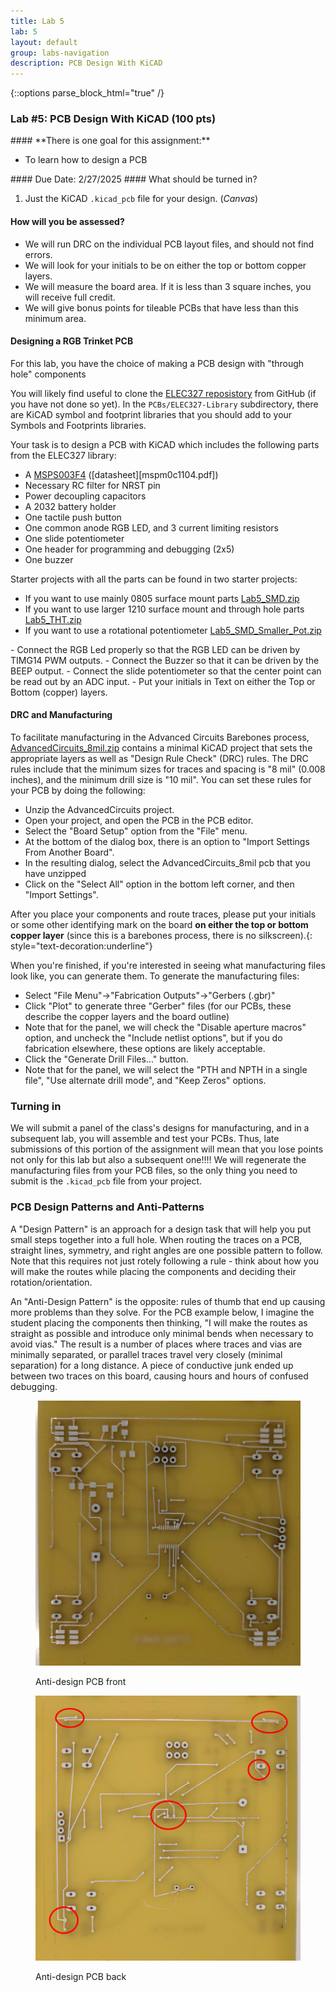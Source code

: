 ```yaml
---
title: Lab 5
lab: 5
layout: default
group: labs-navigation
description: PCB Design With KiCAD
---
```


{::options parse_block_html="true" /}

### Lab #5: PCB Design With KiCAD (100 pts)

<div class="alert alert-info" role="alert">
#### **There is one goal for this assignment:**

  - To learn how to design a PCB
  
</div>

<div class="alert alert-danger" role="alert">
#### Due Date: 2/27/2025
#### What should be turned in?

  1. Just the KiCAD `.kicad_pcb` file for your design. (_Canvas_)
<!--
  2. The manufacturing files - `your-file-name.GBL` (bottom layer), `your-file-name.GML` (board
  outline), `your-file-name.GTL` (top layer) and `your-file-name.TXT` (drill locations). (**TODO**)
  **Don't zip, compress, or otherwise combine these files!** (_Canvas_)
-->

#### How will you be assessed?
  - We will run DRC on the individual PCB layout files, and should not find errors.
  - We will look for your initials to be on either the top or bottom copper layers.
  - We will measure the board area. If it is less than 3 square inches, you will receive full credit.
  - We will give bonus points for tileable PCBs that have less than this minimum area.

</div>

#### Designing a RGB Trinket PCB

For this lab, you have the choice of making a PCB design with "through hole" components

You will likely find useful to clone the [ELEC327 reposistory](https://github.com/ckemere/ELEC327) from
GitHub (if you have not done so yet). In the `PCBs/ELEC327-Library` subdirectory, there are KiCAD symbol and 
footprint libraries that you should add to your Symbols and Footprints libraries.

Your task is to design a PCB with KiCAD which includes the following parts from the ELEC327 library:
   - A [MSPS003F4](https://www.ti.com/lit/ds/symlink/mspm0c1104.pdf) ([datasheet][mspm0c1104.pdf])
   - Necessary RC filter for NRST pin
   - Power decoupling capacitors
   - A 2032 battery holder
   - One tactile push button 
   - One common anode RGB LED, and 3 current limiting resistors
   - One slide potentiometer
   - One header for programming and debugging (2x5)
   - One buzzer

Starter projects with all the parts can be found in two starter projects:
   - If you want to use mainly 0805 surface mount parts [Lab5_SMD.zip](Lab5_SMD.zip)
   - If you want to use larger 1210 surface mount and through hole parts [Lab5_THT.zip](Lab5_THT.zip)
   - If you want to use a rotational potentiometer [Lab5_SMD_Smaller_Pot.zip](Lab5_SMD_Smaller_Pot.zip])

<div class="alert alert-info" role="alert">
   - Connect the RGB Led properly so that the RGB LED can be driven by TIMG14 PWM outputs.
   - Connect the Buzzer so that it can be driven by the BEEP output.
   - Connect the slide potentiometer so that the center point can be read out by an ADC input.
   - Put your initials in Text on either the Top or Bottom  (copper) layers.
</div>

#### DRC and Manufacturing
To facilitate manufacturing in the Advanced Circuits Barebones process, 
[AdvancedCircuits_8mil.zip](AdvancedCircuits_8mil.zip) contains a minimal KiCAD project that
sets the appropriate layers as well as "Design Rule Check" (DRC) rules. The DRC rules include that
the minimum sizes for traces and spacing is "8 mil" (0.008 inches), and the minimum drill size is
"10 mil". You can set these rules for your PCB by doing the following:
  - Unzip the AdvancedCircuits project.
  - Open your project, and open the PCB in the PCB editor.
  - Select the "Board Setup" option from the "File" menu.
  - At the bottom of the dialog box, there is an option to "Import Settings From Another Board".
  - In the resulting dialog, select the AdvancedCircuits_8mil pcb that you have unzipped
  - Click on the "Select All" option in the bottom left corner, and then "Import Settings".

<!--
Eagle comes with a good number of parts, but not all that you need. You can either
create a personal library for parts you make or add them to the ELEC327 library. Once you have
created/opened the library, start with the "symbol". Make sure to adequately labels the various
connections.  For reference, note that Digikey may provide an Eagle part design for the deisgn using an "Ultralibrarian"
script or a SnapEDA file. Feel free to make use of these, but you MUST DOUBLE CHECK the
design!!!! You shouldn't need to do this for this lab.

Next, then create a `.brd` file and route all of the connections. Keep in mind that the
battery package is solid and plastic, so you should not place any parts on top of it. One
solution is to put everything but the battery on one side of the PCB and the battery on the
other. Try to make the final board approximately square/circular, with a diameter of 20-40 mm.
After routing, check to make sure that it passes the electrical rule check (ERC) and design rule
check (DRC), using the DRC rules given in the `PCBS/AdvancedCircuitsBarebones.dru` rule file in the
github repository.

-->

After you place your components and route traces, please put your initials or some other
identifying mark on the board **on either the top or bottom copper layer** (since this is a
barebones process, there is no silkscreen).{: style="text-decoration:underline"}

When you're finished, if you're interested in seeing what manufacturing files look like, you can generate them.
To generate the manufacturing files:
  - Select "File Menu"->"Fabrication Outputs"->"Gerbers (.gbr)"
  - Click "Plot" to generate three "Gerber" files (for our PCBs, these describe the copper layers and the board outline)
  - Note that for the panel, we will check the "Disable aperture macros" option, and uncheck the "Include netlist options",
    but if you do fabrication elsewhere, these options are likely acceptable.
  - Click the "Generate Drill Files..." button.
  - Note that for the panel, we will select the "PTH and NPTH in a single file", "Use alternate drill mode", and "Keep Zeros"
    options.


### Turning in
We will submit a panel of the class's designs for manufacturing, and in a subsequent lab, you will assemble 
and test your PCBs. Thus, late submissions of this portion of the assignment will mean that you lose 
points not only for this lab but also a subsequent one!!!! We will regenerate the manufacturing files from
your PCB files, so the only thing you need to submit is the `.kicad_pcb` file from your project.


### PCB Design Patterns and Anti-Patterns

A "Design Pattern" is an approach for a design task that will help you put small steps together
into a full hole. When routing the traces on a PCB, straight lines, symmetry, and right angles
are one possible pattern to follow. Note that this requires not just rotely following a rule -
think about how you will make the routes while placing the components and deciding their
rotation/orientation.

An "Anti-Design Pattern" is the opposite: rules of thumb that end up causing more problems than
they solve. For the PCB example below, I imagine the student placing the components then
thinking, "I will make the routes as straight as possible and introduce only minimal bends when
necessary to avoid vias." The result is a number of places where traces and vias are minimally
separated, or parallel traces travel very closely (minimal separation) for a long distance. A
piece of conductive junk ended up between two traces on this board, causing hours and hours of
confused debugging.


<div class="row">
<div class="col-md-6 col-sm-6 col-xs-6">
<figure class="figure">
<a href="PCB-Antidesign-Front.jpg"> <img src="PCB-Antidesign-Front.jpg" class="figure-img
img-fluid rounded" alt="PCB Example Front"></a>
<figcaption class="figure-caption"><p>Anti-design PCB front</p></figcaption>
</figure>
</div>
<div class="col-md-6 col-sm-6 col-xs-6">
<figure class="figure">
<a href="PCB-Antidesign-Back.jpg"> <img src="PCB-Antidesign-Back.jpg" class="figure-img
img-fluid rounded" alt="PCB Example Back"></a>
<figcaption class="figure-caption"><p>Anti-design PCB back</p></figcaption>
</figure>
</div>
</div>
